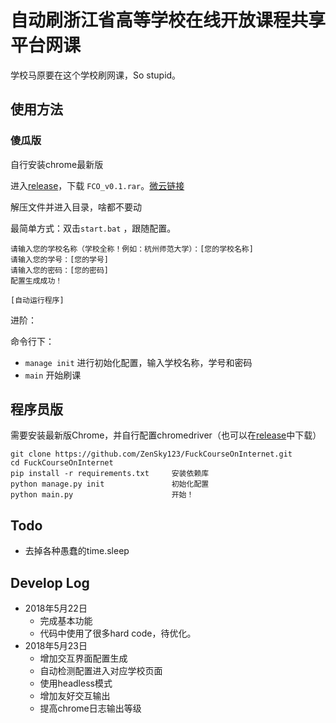 # 自动刷浙江省高等学校在线开放课程共享平台网课

学校马原要在这个学校刷网课，So stupid。


## 使用方法

### 傻瓜版
自行安装chrome最新版

进入[release](https://github.com/ZenSky123/FuckCourseOnInternet/releases/tag/0.1)，下载 `FCO_v0.1.rar`。[微云链接](https://share.weiyun.com/5Q5gZgh)

解压文件并进入目录，啥都不要动

最简单方式：双击`start.bat` ，跟随配置。

```text
请输入您的学校名称（学校全称！例如：杭州师范大学）：[您的学校名称]
请输入您的学号：[您的学号]
请输入您的密码：[您的密码]
配置生成成功！

[自动运行程序]
```

进阶：

命令行下：

- `manage init` 进行初始化配置，输入学校名称，学号和密码
- `main` 开始刷课

## 程序员版
需要安装最新版Chrome，并自行配置chromedriver（也可以在[release](https://github.com/ZenSky123/FuckCourseOnInternet/releases/tag/0.1)中下载）
```text
git clone https://github.com/ZenSky123/FuckCourseOnInternet.git
cd FuckCourseOnInternet
pip install -r requirements.txt     安装依赖库
python manage.py init               初始化配置
python main.py                      开始！
```

## Todo
- 去掉各种愚蠢的time.sleep

## Develop Log
- 2018年5月22日
    - 完成基本功能
    - 代码中使用了很多hard code，待优化。
- 2018年5月23日
    - 增加交互界面配置生成
    - 自动检测配置进入对应学校页面
    - 使用headless模式
    - 增加友好交互输出
    - 提高chrome日志输出等级